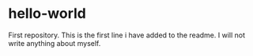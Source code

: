 # hello-world
First repository.
This is the first line i have added to the readme.
I will not write anything about myself.
